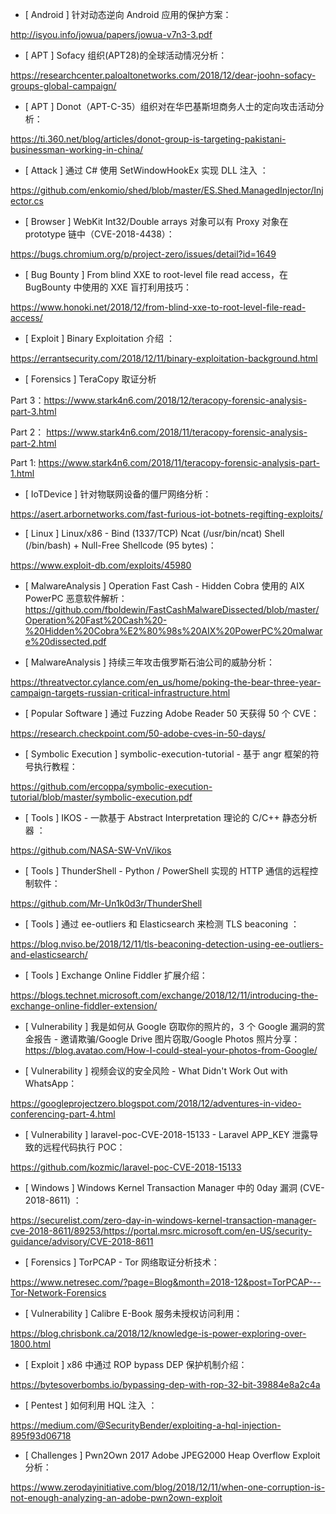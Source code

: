 * [ Android ]  针对动态逆向 Android 应用的保护方案：

http://isyou.info/jowua/papers/jowua-v7n3-3.pdf



* [ APT ]  Sofacy 组织(APT28)的全球活动情况分析：

https://researchcenter.paloaltonetworks.com/2018/12/dear-joohn-sofacy-groups-global-campaign/



* [ APT ]  Donot（APT-C-35）组织对在华巴基斯坦商务人士的定向攻击活动分析： 

https://ti.360.net/blog/articles/donot-group-is-targeting-pakistani-businessman-working-in-china/



* [ Attack ]  通过 C# 使用 SetWindowHookEx 实现 DLL 注入 ：

https://github.com/enkomio/shed/blob/master/ES.Shed.ManagedInjector/Injector.cs



* [ Browser ]  WebKit Int32/Double arrays 对象可以有 Proxy 对象在 prototype 链中（CVE-2018-4438）：

 https://bugs.chromium.org/p/project-zero/issues/detail?id=1649



* [ Bug Bounty ]  From blind XXE to root-level file read access，在 BugBounty 中使用的 XXE 盲打利用技巧： 

https://www.honoki.net/2018/12/from-blind-xxe-to-root-level-file-read-access/



* [ Exploit ]  Binary Exploitation 介绍 ：

https://errantsecurity.com/2018/12/11/binary-exploitation-background.html



* [ Forensics ]  TeraCopy 取证分析

Part 3：https://www.stark4n6.com/2018/12/teracopy-forensic-analysis-part-3.html  

Part 2： https://www.stark4n6.com/2018/11/teracopy-forensic-analysis-part-2.html  

Part 1: https://www.stark4n6.com/2018/11/teracopy-forensic-analysis-part-1.html



* [ IoTDevice ]   针对物联网设备的僵尸网络分析：

https://asert.arbornetworks.com/fast-furious-iot-botnets-regifting-exploits/



* [ Linux ]  Linux/x86 - Bind (1337/TCP) Ncat (/usr/bin/ncat) Shell (/bin/bash) + Null-Free Shellcode (95 bytes)： 

https://www.exploit-db.com/exploits/45980



* [ MalwareAnalysis ]  Operation Fast Cash  -  Hidden Cobra 使用的 AIX PowerPC 恶意软件解析：https://github.com/fboldewin/FastCashMalwareDissected/blob/master/Operation%20Fast%20Cash%20-%20Hidden%20Cobra%E2%80%98s%20AIX%20PowerPC%20malware%20dissected.pdf



* [ MalwareAnalysis ]  持续三年攻击俄罗斯石油公司的威胁分析：

https://threatvector.cylance.com/en_us/home/poking-the-bear-three-year-campaign-targets-russian-critical-infrastructure.html



* [ Popular Software ]  通过 Fuzzing Adobe Reader 50 天获得 50 个 CVE：

https://research.checkpoint.com/50-adobe-cves-in-50-days/



* [ Symbolic Execution ]  symbolic-execution-tutorial - 基于 angr 框架的符号执行教程： 

https://github.com/ercoppa/symbolic-execution-tutorial/blob/master/symbolic-execution.pdf



* [ Tools ]  IKOS  - 一款基于 Abstract Interpretation 理论的 C/C++ 静态分析器 ： 

https://github.com/NASA-SW-VnV/ikos



* [ Tools ]  ThunderShell - Python / PowerShell 实现的 HTTP 通信的远程控制软件： 

https://github.com/Mr-Un1k0d3r/ThunderShell



* [ Tools ]  通过 ee-outliers 和 Elasticsearch 来检测 TLS beaconing ：

https://blog.nviso.be/2018/12/11/tls-beaconing-detection-using-ee-outliers-and-elasticsearch/



* [ Tools ]  Exchange Online Fiddler 扩展介绍：

https://blogs.technet.microsoft.com/exchange/2018/12/11/introducing-the-exchange-online-fiddler-extension/



* [ Vulnerability ]   我是如何从 Google 窃取你的照片的，3 个 Google 漏洞的赏金报告 - 邀请欺骗/Google Drive 图片窃取/Google Photos 照片分享：https://blog.avatao.com/How-I-could-steal-your-photos-from-Google/





* [ Vulnerability ]  视频会议的安全风险 - What Didn't Work Out with WhatsApp： 

https://googleprojectzero.blogspot.com/2018/12/adventures-in-video-conferencing-part-4.html



* [ Vulnerability ]   laravel-poc-CVE-2018-15133 - Laravel APP_KEY 泄露导致的远程代码执行 POC： 

https://github.com/kozmic/laravel-poc-CVE-2018-15133



* [ Windows ]  Windows Kernel Transaction Manager 中的 0day 漏洞 (CVE-2018-8611) ：

 https://securelist.com/zero-day-in-windows-kernel-transaction-manager-cve-2018-8611/89253/https://portal.msrc.microsoft.com/en-US/security-guidance/advisory/CVE-2018-8611



* [ Forensics ]  TorPCAP - Tor 网络取证分析技术： 

https://www.netresec.com/?page=Blog&month=2018-12&post=TorPCAP---Tor-Network-Forensics



* [ Vulnerability ]  Calibre E-Book 服务未授权访问利用： 

https://blog.chrisbonk.ca/2018/12/knowledge-is-power-exploring-over-1800.html





* [ Exploit ]  x86 中通过 ROP bypass DEP 保护机制介绍： 

https://bytesoverbombs.io/bypassing-dep-with-rop-32-bit-39884e8a2c4a



* [ Pentest ]  如何利用 HQL 注入 ：

 https://medium.com/@SecurityBender/exploiting-a-hql-injection-895f93d06718



* [ Challenges ]  Pwn2Own 2017 Adobe JPEG2000 Heap Overflow Exploit 分析：

 https://www.zerodayinitiative.com/blog/2018/12/11/when-one-corruption-is-not-enough-analyzing-an-adobe-pwn2own-exploit
